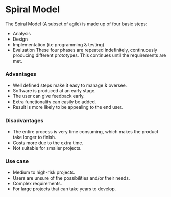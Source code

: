 # Spiral Model

The Spiral Model (A subset of agile) is made up of four basic steps:
- Analysis
- Design
- Implementation (i.e programming & testing)
- Evaluation
These four phases are repeated indefinitely, continuously producing different prototypes. This continues until the requirements are met.

### Advantages
- Well defined steps make it easy to manage & oversee.
- Software is produced at an early stage.
- The user can give feedback early.
- Extra functionality can easily be added.
- Result is more likely to be appealing to the end user.

### Disadvantages
- The entire process is very time consuming, which makes the product take longer to finish.
- Costs more due to the extra time.
- Not suitable for smaller projects.

### Use case
- Medium to high-risk projects.
- Users are unsure of the possibilities and/or their needs.
- Complex requirements.
- For large projects that can take years to develop.